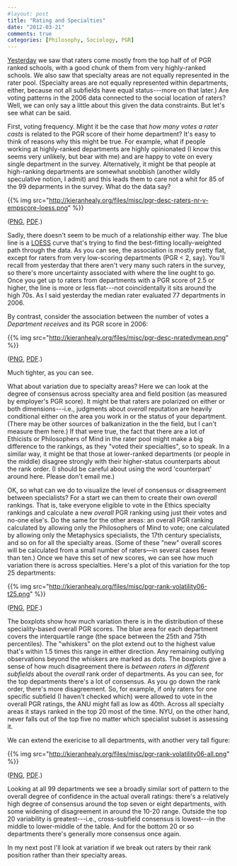 ```yaml
---
#layout: post
title: "Rating and Specialties"
date: "2012-03-21"
comments: true
categories: [Philosophy, Sociology, PGR]
---
```


[Yesterday](http://leiterreports.typepad.com/blog/2012/03/about-the-raters.html) we saw that raters come mostly from the top half of of PGR ranked schools, with a good chunk of them from very highly-ranked schools. We also saw that specialty areas are not equally represented in the rater pool. (Specialty areas are not equally represented within departments, either, because not all subfields have equal status---more on that later.) Are voting patterns in the 2006 data connected to the social location of raters? Well, we can only say a little about this given the data constraints. But let's see what can be said. 

First, voting frequency. Might it be the case that _how many votes a rater casts_ is related to the PGR score of their home department? It's easy to think of reasons why this might be true. For example, what if people working at highly-ranked departments are highly opinionated (I know this seems very unlikely, but bear with me) and are happy to vote on every single department in the survey. Alternatively, it might be that people at high-ranking departments are somewhat snobbish (another wildly speculative notion, I admit) and this leads them to care not a whit for 85 of the 99 deparments in the survey. What do the data say?

{{% img src="http://kieranhealy.org/files/misc/pgr-desc-raters-nr-v-empscore-loess.png" %}}

(<a href="http://kieranhealy.org/files/misc/pgr-desc-raters-nr-v-empscore-loess.png">PNG</a>, <a href="http://kieranhealy.org/files/misc/pgr-desc-raters-nr-v-empscore-loess.pdf">PDF</a>.) 

Sadly, there doesn't seem to be much of a relationship either way. The blue line is a [LOESS](http://en.wikipedia.org/wiki/Local_regression) curve that's trying to find the best-fitting locally-weighted path through the data. As you can see, the association is mostly pretty flat, except for raters from very low-scoring departments (PGR < 2, say). You'll recall from yesterday that there aren't very many such raters in the survey, so there's more uncertainty associated with where the line ought to go. Once you get up to raters from departments with a PGR score of 2.5 or higher, the line is more or less flat---not coincidentally it sits around the high 70s. As I said yesterday the median rater evaluated 77 departments in 2006.

By contrast, consider the association between the number of votes a _Department receives_ and its PGR score in 2006:

{{% img src="http://kieranhealy.org/files/misc/pgr-desc-nratedvmean.png" %}} 

(<a href="http://kieranhealy.org/files/misc/pgr-desc-nratedvmean.png">PNG</a>, <a href="http://kieranhealy.org/files/misc/pgr-desc-nratedvmean.pdf">PDF</a>.) 

Much tighter, as you can see. 

What about variation due to specialty areas? Here we can look at the degree of consensus across specialty area and field position (as measured by employer's PGR score). It might be that raters are polarized on either or both dimensions---i.e., judgments about _overall_ reputation are heavily conditional either on the area you work in or the status of your department. (There may be other sources of balkanization in the the field, but I can't measure them here.) If that were true, the fact that there are a lot of Ethicists or Philosophers of Mind in the rater pool might make a big difference to the rankings, as they "voted their specialties", so to speak. In a similar way, it might be that those at lower-ranked departments (or people in the middle) disagree strongly with their higher-status counterparts about the rank order. (I should be careful about using the word 'counterpart' around here. Please don't email me.)

OK, so what can we do to visualize the level of consensus or disagreement between specialists? For a start we can them to create their own _overall_ rankings. That is, take everyone eligible to vote in the Ethics specialty rankings and calculate a new _overall_ PGR ranking using just their votes and no-one else's. Do the same for the other areas: an overall PGR ranking calculated by allowing only the Philosophers of Mind to vote; one calculated by allowing only the Metaphysics specialists, the 17th century specialists, and so on for all the specialty areas. (Some of these "new" overall scores will be calculated from a small number of raters—in several cases fewer than ten.) Once we have this set of new scores, we can see how much variation there is across specialties. Here's a plot of this variation for the top 25 departments:

{{% img src="http://kieranhealy.org/files/misc/pgr-rank-volatility06-t25.png" %}}

(<a href="http://kieranhealy.org/files/misc/pgr-rank-volatility06-t25.png">PNG</a>, <a href="http://kieranhealy.org/files/misc/pgr-rank-volatility06-t25.pdf">PDF</a>.) 

The boxplots show how much variation there is in the distribution of these speciality-based overall PGR scores. The blue area for each department covers the interquartile range (the 
space between the 25th and 75th percentiles). The "whiskers" on the plot extend out to the highest value that's within 1.5 times this range in either direction. Any remaining outlying 
observations beyond the whiskers are marked as dots. The boxplots give a sense of how much disagreement there is _between raters in different subfields_ about the _overall_ rank order 
of departments. As you can see, for the top departments there's a lot of consensus. As you go down the rank order, there's more disagreement. So, for example, if only raters for one 
specific subfield (I haven't checked which) were allowed to vote in the overall PGR ratings, the ANU might fall as low as 40th. Across all specialty areas it stays ranked in the top 20 
most of the time. NYU, on the other hand, never falls out of the top five no matter which specialist subset is assessing it.

We can extend the exericise to all departments, with another very tall figure:

{{% img src="http://kieranhealy.org/files/misc/pgr-rank-volatility06-all.png" %}}

(<a href="http://kieranhealy.org/files/misc/pgr-rank-volatility06-all.png">PNG</a>, <a href="http://kieranhealy.org/files/misc/pgr-rank-volatility06-all.pdf">PDF</a>.) 

Looking at all 99 departments we see a broadly similar sort of pattern to the overall degree of confidence in the actual overall ratings: there's a relatively high degree of consensus around the top seven or eight departments, with some widening of disagreement in around the 10-20 range. Outside the top 20 variability is greatest---i.e., cross-subfield consensus is lowest---in the middle to lower-middle of the table. And for the bottom 20 or so departments there's generally more consensus once again. 

In my next post I'll look at variation if we break out raters by their rank position rather than their specialty areas. 
 
